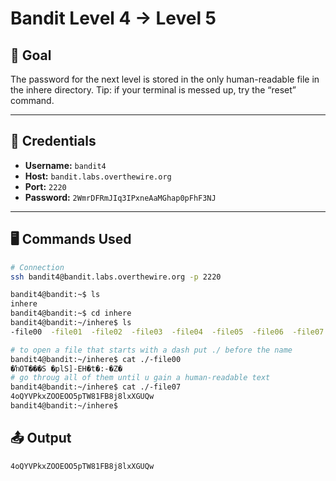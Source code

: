 # Bandit Level 4 → Level 5

## 🧠 Goal

The password for the next level is stored in the only human-readable file in the inhere directory. Tip: if your terminal is messed up, try the “reset” command.

---

## 🔐 Credentials

- **Username:** `bandit4`
- **Host:** `bandit.labs.overthewire.org`
- **Port:** `2220`
- **Password:** `2WmrDFRmJIq3IPxneAaMGhap0pFhF3NJ `

---

## 🖥️ Commands Used

```bash
# Connection
ssh bandit4@bandit.labs.overthewire.org -p 2220

bandit4@bandit:~$ ls
inhere
bandit4@bandit:~$ cd inhere
bandit4@bandit:~/inhere$ ls
-file00  -file01  -file02  -file03  -file04  -file05  -file06  -file07  -file08  -file09

# to open a file that starts with a dash put ./ before the name
bandit4@bandit:~/inhere$ cat ./-file00
�ŉOT���S �plS]-EH�t�:-�Z�
# go throug all of them until u gain a human-readable text
bandit4@bandit:~/inhere$ cat ./-file07
4oQYVPkxZOOEOO5pTW81FB8j8lxXGUQw
bandit4@bandit:~/inhere$ 


```
## 📤 Output
```bash
4oQYVPkxZOOEOO5pTW81FB8j8lxXGUQw
```

